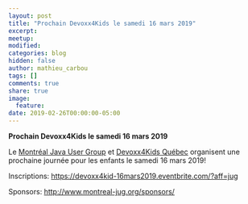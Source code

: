 ```yaml
---
layout: post
title: "Prochain Devoxx4Kids le samedi 16 mars 2019"
excerpt:
meetup:
modified:
categories: blog
hidden: false
author: mathieu_carbou
tags: []
comments: true
share: true
image:
  feature:
date: 2019-02-26T00:00:00-05:00
---
```


__Prochain Devoxx4Kids le samedi 16 mars 2019__

Le [Montréal Java User Group](http://www.montreal-jug.org/) et [Devoxx4Kids Québec](http://www.devoxx4kids.org/quebec/) organisent une prochaine journée pour les enfants le samedi 16 mars 2019!

Inscriptions: https://devoxx4kid-16mars2019.eventbrite.com/?aff=jug

Sponsors: http://www.montreal-jug.org/sponsors/

